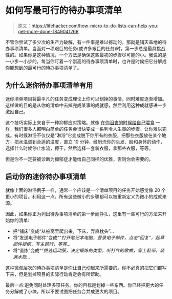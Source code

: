 # 如何写最可行的待办事项清单

> 原文：<https://lifehacker.com/how-micro-to-do-lists-can-help-you-get-more-done-1849041268>

不管你尝试了多少次的生产力破解，有一件事是难以撼动的，那就是铺天盖地的待办事项清单。当面对一项艰巨的任务(或许多艰巨的任务)时，第一步总是最具挑战性的。如果你是这种情况，一个方法是确保这些最初的步骤尽可能的小。我说的是一小步一小步的。每当你盯着一个崇高的待办事项清单时，也许是时候把它分解成你能想到的最可行的待办事项清单了。



## 为什么迷你待办事项清单有用

迷你清单项目将最平凡的任务变成理论上你可以划掉的事情，同时难度逐渐增加。这样做的目的是从你的清单中去掉完成某事的成就感，然后利用这种成就感进一步激励自己。

这个技巧实际上来自于一种抑郁应对策略。就像 [在你沮丧的时候给自己喂食](https://lifehacker.com/how-to-feed-yourself-when-youre-really-depressed-1823560127) 一样，我们很多人都明白简单的任务会很快变成一系列令人生畏的步骤，让你难以完成。有时候淋浴不仅仅是“淋浴”它变成脱下你所有的衣服，把那些衣服放在某个地方，把水温调到合适的温度，直立 10 分钟，经历洗你的头发、脸和身体的动作，选择什么时候停止水流，擦干，然后选择一套新衣服，拿那些衣服，等等。

但是你不一定要被诊断为抑郁症才能给自己同样的优雅，否则你会需要的。

## 启动你的迷你待办事项清单

就像上面的淋浴例子一样，通常一个应该是一个清单项目的任务开始感觉像 20 个更小的项目。利用这一点。所有这些微小的步骤都可以被重新定义为微小的成就来源。

因此，如果你正为列出待办事项清单的第一步而挣扎，这里有一些可行的方法来开始你的清单:

*   把“铺床”变成“从被窝里爬出来，下床，弄直枕头”...
*   将“发送电子邮件”变成“*”打开笔记本电脑，登录电子邮件，点击“回复”，起草邮件提纲，写主题行，等等...*
*   将“锻炼”变成“*”挑选运动服，决定锻炼的类型，听打气的歌曲，穿上鞋带，装满水瓶...*

这种微观层次的待办事项清单是你让自己动起来所需要的。你不必真的把它们都写下来，但是划掉项目的实际行动肯定会有所帮助。

最后一点:避免同时处理多项任务。你的目标是划掉一些东西。你已经把更大的任务分解成了小块，所以不要试图把任务合并成更大的项目。